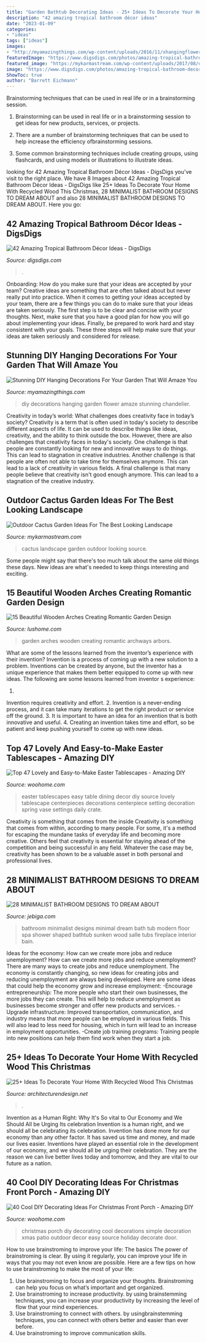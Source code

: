 ```yaml
---
title: "Garden Bathtub Decorating Ideas - 25+ Ideas To Decorate Your Home With Recycled Wood This Christmas"
description: "42 amazing tropical bathroom décor ideas"
date: "2023-01-09"
categories:
- "ideas"
tags: ["ideas"]
images:
- "http://myamazingthings.com/wp-content/uploads/2016/11/xhangingflowerschandelier.jpg.pagespeed.ic_.SFvbHRPVlB.jpg"
featuredImage: "https://www.digsdigs.com/photos/amazing-tropical-bathroom-decor-ideas-21.jpg"
featured_image: "https://mykarmastream.com/wp-content/uploads/2017/08/cactus-garden-9.jpg"
image: "https://www.digsdigs.com/photos/amazing-tropical-bathroom-decor-ideas-21.jpg"
ShowToc: true
author: "Barrett Eichmann"
---
```



Brainstorming techniques that can be used in real life or in a brainstorming session.
1. Brainstorming can be used in real life or in a brainstorming session to get ideas for new products, services, or projects.
2. There are a number of brainstorming techniques that can be used to help increase the efficiency ofbrainstorming sessions.

3. Some common brainstorming techniques include creating groups, using flashcards, and using models or illustrations to illustrate ideas.

	

		
looking for 42 Amazing Tropical Bathroom Décor Ideas - DigsDigs you've visit to the right place. We have 8 Images about 42 Amazing Tropical Bathroom Décor Ideas - DigsDigs like 25+ Ideas To Decorate Your Home With Recycled Wood This Christmas, 28 MINIMALIST BATHROOM DESIGNS TO DREAM ABOUT and also 28 MINIMALIST BATHROOM DESIGNS TO DREAM ABOUT. Here you go:
		
    
## 42 Amazing Tropical Bathroom Décor Ideas - DigsDigs

<img loading=lazy src="https://www.digsdigs.com/photos/amazing-tropical-bathroom-decor-ideas-21.jpg" onerror="this.onerror=null;this.src='https://tse4.mm.bing.net/th?id=OIP.u6p9NdAT0aJZhQd0qbwTigHaJ4&amp;pid=15.1';" alt="42 Amazing Tropical Bathroom Décor Ideas - DigsDigs">

_Source: digsdigs.com_

>. 

	

Onboarding: How do you make sure that your ideas are accepted by your team?
Creative ideas are something that are often talked about but never really put into practice. When it comes to getting your ideas accepted by your team, there are a few things you can do to make sure that your ideas are taken seriously. The first step is to be clear and concise with your thoughts. Next, make sure that you have a good plan for how you will go about implementing your ideas. Finally, be prepared to work hard and stay consistent with your goals. These three steps will help make sure that your ideas are taken seriously and considered for release.

    
## Stunning DIY Hanging Decorations For Your Garden That Will Amaze You

<img loading=lazy src="http://myamazingthings.com/wp-content/uploads/2016/11/xhangingflowerschandelier.jpg.pagespeed.ic_.SFvbHRPVlB.jpg" onerror="this.onerror=null;this.src='https://tse2.mm.bing.net/th?id=OIP.8CseRBdzT2IdquOm6NmbqQHaLH&amp;pid=15.1';" alt="Stunning DIY Hanging Decorations For Your Garden That Will Amaze You">

_Source: myamazingthings.com_

>diy decorations hanging garden flower amaze stunning chandelier. 

	

Creativity in today’s world: What challenges does creativity face in today’s society?
Creativity is a term that is often used in today's society to describe different aspects of life. It can be used to describe things like ideas, creativity, and the ability to think outside the box. However, there are also challenges that creativity faces in today's society. One challenge is that people are constantly looking for new and innovative ways to do things. This can lead to stagnation in creative industries. Another challenge is that people are often not able to take time for themselves anymore. This can lead to a lack of creativity in various fields. A final challenge is that many people believe that creativity isn't good enough anymore. This can lead to a stagnation of the creative industry.

    
## Outdoor Cactus Garden Ideas For The Best Looking Landscape

<img loading=lazy src="https://mykarmastream.com/wp-content/uploads/2017/08/cactus-garden-9.jpg" onerror="this.onerror=null;this.src='https://tse4.mm.bing.net/th?id=OIP.JfxXK4EJu5kD7aKDXvW0RQHaLI&amp;pid=15.1';" alt="Outdoor Cactus Garden Ideas For The Best Looking Landscape">

_Source: mykarmastream.com_

>cactus landscape garden outdoor looking source. 

	

Some people might say that there's too much talk about the same old things these days. New ideas are what's needed to keep things interesting and exciting.

    
## 15 Beautiful Wooden Arches Creating Romantic Garden Design

<img loading=lazy src="https://www.lushome.com/wp-content/uploads/2014/05/garden-design-ideas-arches-arbors-archways-12.jpg" onerror="this.onerror=null;this.src='https://tse3.mm.bing.net/th?id=OIP.2bSoYy_YE7FXPZ_0T8b_JwAAAA&amp;pid=15.1';" alt="15 Beautiful Wooden Arches Creating Romantic Garden Design">

_Source: lushome.com_

>garden arches wooden creating romantic archways arbors. 

	

What are some of the lessons learned from the inventor’s experience with their invention?
Invention is a process of coming up with a new solution to a problem. Inventions can be created by anyone, but the inventor has a unique experience that makes them better equipped to come up with new ideas. The following are some lessons learned from inventor s experience:

1. 
Invention requires creativity and effort.
2. 
Invention is a never-ending process, and it can take many iterations to get the right product or service off the ground.
3. 
It is important to have an idea for an invention that is both innovative and useful. 
4. 
Creating an invention takes time and effort, so be patient and keep pushing yourself to come up with new ideas.

    
## Top 47 Lovely And Easy-to-Make Easter Tablescapes - Amazing DIY

<img loading=lazy src="http://www.woohome.com/wp-content/uploads/2016/02/tablescapes-for-easter-14.jpg" onerror="this.onerror=null;this.src='https://tse1.mm.bing.net/th?id=OIP.U3DlcZnoUOdEmQYzo6fUPwHaLK&amp;pid=15.1';" alt="Top 47 Lovely and Easy-to-Make Easter Tablescapes - Amazing DIY">

_Source: woohome.com_

>easter tablescapes easy table dining decor diy source lovely tablescape centerpieces decorations centerpiece setting decoration spring vase settings daily crate. 

	

Creativity is something that comes from the inside
Creativity is something that comes from within, according to many people. For some, it's a method for escaping the mundane tasks of everyday life and becoming more creative. Others feel that creativity is essential for staying ahead of the competition and being successful in any field. Whatever the case may be, creativity has been shown to be a valuable asset in both personal and professional lives.

    
## 28 MINIMALIST BATHROOM DESIGNS TO DREAM ABOUT

<img loading=lazy src="http://www.jebiga.com/wp-content/uploads/2013/04/minimal-design-white-bathroom.jpg" onerror="this.onerror=null;this.src='https://tse3.mm.bing.net/th?id=OIP.Scd5Cvkcnovgw6QHjuIN7QHaLH&amp;pid=15.1';" alt="28 MINIMALIST BATHROOM DESIGNS TO DREAM ABOUT">

_Source: jebiga.com_

>bathroom minimalist designs minimal dream bath tub modern floor spa shower shaped bathtub sunken wood salle tubs fireplace interior bain. 

	

Ideas for the economy: How can we create more jobs and reduce unemployment?
How can we create more jobs and reduce unemployment?
There are many ways to create jobs and reduce unemployment. The economy is constantly changing, so new ideas for creating jobs and reducing unemployment are always being developed. Here are some ideas that could help the economy grow and increase employment: 
-Encourage entrepreneurship: The more people who start their own businesses, the more jobs they can create. This will help to reduce unemployment as businesses become stronger and offer new products and services. 
-Upgrade infrastructure: Improved transportation, communication, and industry means that more people can be employed in various fields. This will also lead to less need for housing, which in turn will lead to an increase in employment opportunities. 
-Create job training programs: Training people into new positions can help them find work when they start a job.

    
## 25+ Ideas To Decorate Your Home With Recycled Wood This Christmas

<img loading=lazy src="https://cdn.architecturendesign.net/wp-content/uploads/2015/12/AD-Ideas-To-Decorate-Your-Home-With-Recycled-Wood-This-28.jpg" onerror="this.onerror=null;this.src='https://tse3.mm.bing.net/th?id=OIP.NPpcTTLgr5XtO4qlGhRNXAHaLL&amp;pid=15.1';" alt="25+ Ideas To Decorate Your Home With Recycled Wood This Christmas">

_Source: architecturendesign.net_

>. 

	

Invention as a Human Right: Why It's So vital to Our Economy and We Should All be Urging Its celebration
Invention is a human right, and we should all be celebrating its celebration. Invention has done more for our economy than any other factor. It has saved us time and money, and made our lives easier.
Inventions have played an essential role in the development of our economy, and we should all be urging their celebration. They are the reason we can live better lives today and tomorrow, and they are vital to our future as a nation.

    
## 40 Cool DIY Decorating Ideas For Christmas Front Porch - Amazing DIY

<img loading=lazy src="http://www.woohome.com/wp-content/uploads/2013/12/DIY-Christmas-Porch-Ideas-20.jpg" onerror="this.onerror=null;this.src='https://tse2.mm.bing.net/th?id=OIP.4qbaGGDFSv2v45txBQe9KwHaLq&amp;pid=15.1';" alt="40 Cool DIY Decorating Ideas For Christmas Front Porch - Amazing DIY">

_Source: woohome.com_

>christmas porch diy decorating cool decorations simple decoration xmas patio outdoor decor easy source holiday decorate door. 

	

How to use brainstroming to improve your life: The basics
The power of brainstroming is clear. By using it regularly, you can improve your life in ways that you may not even know are possible. Here are a few tips on how to use brainstroming to make the most of your life: 
1. Use brainstroming to focus and organize your thoughts. Brainstroming can help you focus on what’s important and get organized. 
2. Use brainstroming to increase productivity. by using brainstemming techniques, you can increase your productivity by increasing the level of flow that your mind experiences. 
3. Use brainstroming to connect with others. by usingbrainstemming techniques, you can connect with others better and easier than ever before. 
4. Use brainstroming to improve communication skills.


